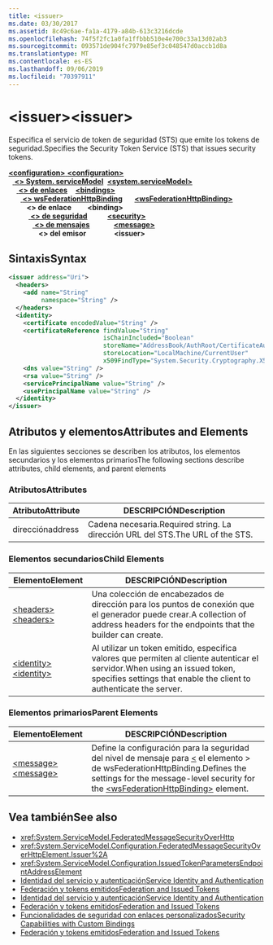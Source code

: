 ```yaml
---
title: <issuer>
ms.date: 03/30/2017
ms.assetid: 8c49c6ae-fa1a-4179-a84b-613c3216dcde
ms.openlocfilehash: 74f5f2fc1a0fa1ffbbb510e4e700c33a13d02ab3
ms.sourcegitcommit: 093571de904fc7979e85ef3c048547d0accb1d8a
ms.translationtype: MT
ms.contentlocale: es-ES
ms.lasthandoff: 09/06/2019
ms.locfileid: "70397911"
---
```

# <a name="issuer"></a><span data-ttu-id="c4335-101">\<issuer></span><span class="sxs-lookup"><span data-stu-id="c4335-101">\<issuer></span></span>
<span data-ttu-id="c4335-102">Especifica el servicio de token de seguridad (STS) que emite los tokens de seguridad.</span><span class="sxs-lookup"><span data-stu-id="c4335-102">Specifies the Security Token Service (STS) that issues security tokens.</span></span>  
  
<span data-ttu-id="c4335-103">[ **\<configuration>** ](../configuration-element.md)</span><span class="sxs-lookup"><span data-stu-id="c4335-103">[**\<configuration>**](../configuration-element.md)</span></span>\
<span data-ttu-id="c4335-104">&nbsp;&nbsp;[ **\<> System. serviceModel**](system-servicemodel.md)</span><span class="sxs-lookup"><span data-stu-id="c4335-104">&nbsp;&nbsp;[**\<system.serviceModel>**](system-servicemodel.md)</span></span>\
<span data-ttu-id="c4335-105">&nbsp;&nbsp;&nbsp;&nbsp;[ **\<> de enlaces**](bindings.md)</span><span class="sxs-lookup"><span data-stu-id="c4335-105">&nbsp;&nbsp;&nbsp;&nbsp;[**\<bindings>**](bindings.md)</span></span>\
<span data-ttu-id="c4335-106">&nbsp;&nbsp;&nbsp;&nbsp;&nbsp;&nbsp;[ **\<> wsFederationHttpBinding**](wsfederationhttpbinding.md)</span><span class="sxs-lookup"><span data-stu-id="c4335-106">&nbsp;&nbsp;&nbsp;&nbsp;&nbsp;&nbsp;[**\<wsFederationHttpBinding>**](wsfederationhttpbinding.md)</span></span>\
<span data-ttu-id="c4335-107">&nbsp;&nbsp;&nbsp;&nbsp;&nbsp;&nbsp;&nbsp;&nbsp; **\<> de enlace**</span><span class="sxs-lookup"><span data-stu-id="c4335-107">&nbsp;&nbsp;&nbsp;&nbsp;&nbsp;&nbsp;&nbsp;&nbsp;**\<binding>**</span></span>\
<span data-ttu-id="c4335-108">&nbsp;&nbsp;&nbsp;&nbsp;&nbsp;&nbsp;&nbsp;&nbsp;&nbsp;&nbsp;[ **\<> de seguridad**](security-of-wsfederationhttpbinding.md)</span><span class="sxs-lookup"><span data-stu-id="c4335-108">&nbsp;&nbsp;&nbsp;&nbsp;&nbsp;&nbsp;&nbsp;&nbsp;&nbsp;&nbsp;[**\<security>**](security-of-wsfederationhttpbinding.md)</span></span>\
<span data-ttu-id="c4335-109">&nbsp;&nbsp;&nbsp;&nbsp;&nbsp;&nbsp;&nbsp;&nbsp;&nbsp;&nbsp;&nbsp;&nbsp;[ **\<> de mensajes**](message-element-of-wsfederationhttpbinding.md)</span><span class="sxs-lookup"><span data-stu-id="c4335-109">&nbsp;&nbsp;&nbsp;&nbsp;&nbsp;&nbsp;&nbsp;&nbsp;&nbsp;&nbsp;&nbsp;&nbsp;[**\<message>**](message-element-of-wsfederationhttpbinding.md)</span></span>\
<span data-ttu-id="c4335-110">&nbsp;&nbsp;&nbsp;&nbsp;&nbsp;&nbsp;&nbsp;&nbsp;&nbsp;&nbsp;&nbsp;&nbsp;&nbsp;&nbsp; **\<> del emisor**</span><span class="sxs-lookup"><span data-stu-id="c4335-110">&nbsp;&nbsp;&nbsp;&nbsp;&nbsp;&nbsp;&nbsp;&nbsp;&nbsp;&nbsp;&nbsp;&nbsp;&nbsp;&nbsp;**\<issuer>**</span></span>  
  
## <a name="syntax"></a><span data-ttu-id="c4335-111">Sintaxis</span><span class="sxs-lookup"><span data-stu-id="c4335-111">Syntax</span></span>  
  
```xml  
<issuer address="Uri">
  <headers>
    <add name="String"
         namespace="String" />
  </headers>
  <identity>
    <certificate encodedValue="String" />
    <certificateReference findValue="String"
                          isChainIncluded="Boolean"
                          storeName="AddressBook/AuthRoot/CertificateAuthority/Disallowed/My/Root/TrustedPeople/TrustedPublisher"
                          storeLocation="LocalMachine/CurrentUser"
                          x509FindType="System.Security.Cryptography.X509certificates.X509findtype" />
    <dns value="String" />
    <rsa value="String" />
    <servicePrincipalName value="String" />
    <usePrincipalName value="String" />
  </identity>
</issuer>
```  
  
## <a name="attributes-and-elements"></a><span data-ttu-id="c4335-112">Atributos y elementos</span><span class="sxs-lookup"><span data-stu-id="c4335-112">Attributes and Elements</span></span>  
 <span data-ttu-id="c4335-113">En las siguientes secciones se describen los atributos, los elementos secundarios y los elementos primarios</span><span class="sxs-lookup"><span data-stu-id="c4335-113">The following sections describe attributes, child elements, and parent elements</span></span>  
  
### <a name="attributes"></a><span data-ttu-id="c4335-114">Atributos</span><span class="sxs-lookup"><span data-stu-id="c4335-114">Attributes</span></span>  
  
|<span data-ttu-id="c4335-115">Atributo</span><span class="sxs-lookup"><span data-stu-id="c4335-115">Attribute</span></span>|<span data-ttu-id="c4335-116">DESCRIPCIÓN</span><span class="sxs-lookup"><span data-stu-id="c4335-116">Description</span></span>|  
|---------------|-----------------|  
|<span data-ttu-id="c4335-117">dirección</span><span class="sxs-lookup"><span data-stu-id="c4335-117">address</span></span>|<span data-ttu-id="c4335-118">Cadena necesaria.</span><span class="sxs-lookup"><span data-stu-id="c4335-118">Required string.</span></span> <span data-ttu-id="c4335-119">La dirección URL del STS.</span><span class="sxs-lookup"><span data-stu-id="c4335-119">The URL of the STS.</span></span>|  
  
### <a name="child-elements"></a><span data-ttu-id="c4335-120">Elementos secundarios</span><span class="sxs-lookup"><span data-stu-id="c4335-120">Child Elements</span></span>  
  
|<span data-ttu-id="c4335-121">Elemento</span><span class="sxs-lookup"><span data-stu-id="c4335-121">Element</span></span>|<span data-ttu-id="c4335-122">DESCRIPCIÓN</span><span class="sxs-lookup"><span data-stu-id="c4335-122">Description</span></span>|  
|-------------|-----------------|  
|[<span data-ttu-id="c4335-123">\<headers></span><span class="sxs-lookup"><span data-stu-id="c4335-123">\<headers></span></span>](headers-element.md)|<span data-ttu-id="c4335-124">Una colección de encabezados de dirección para los puntos de conexión que el generador puede crear.</span><span class="sxs-lookup"><span data-stu-id="c4335-124">A collection of address headers for the endpoints that the builder can create.</span></span>|  
|[<span data-ttu-id="c4335-125">\<identity></span><span class="sxs-lookup"><span data-stu-id="c4335-125">\<identity></span></span>](identity.md)|<span data-ttu-id="c4335-126">Al utilizar un token emitido, especifica valores que permiten al cliente autenticar el servidor.</span><span class="sxs-lookup"><span data-stu-id="c4335-126">When using an issued token, specifies settings that enable the client to authenticate the server.</span></span>|  
  
### <a name="parent-elements"></a><span data-ttu-id="c4335-127">Elementos primarios</span><span class="sxs-lookup"><span data-stu-id="c4335-127">Parent Elements</span></span>  
  
|<span data-ttu-id="c4335-128">Elemento</span><span class="sxs-lookup"><span data-stu-id="c4335-128">Element</span></span>|<span data-ttu-id="c4335-129">DESCRIPCIÓN</span><span class="sxs-lookup"><span data-stu-id="c4335-129">Description</span></span>|  
|-------------|-----------------|  
|[<span data-ttu-id="c4335-130">\<message></span><span class="sxs-lookup"><span data-stu-id="c4335-130">\<message></span></span>](message-element-of-wsfederationhttpbinding.md)|<span data-ttu-id="c4335-131">Define la configuración para la seguridad del nivel de mensaje para [ \<](wsfederationhttpbinding.md) el elemento > de wsFederationHttpBinding.</span><span class="sxs-lookup"><span data-stu-id="c4335-131">Defines the settings for the message-level security for the [\<wsFederationHttpBinding>](wsfederationhttpbinding.md) element.</span></span>|  
  
## <a name="see-also"></a><span data-ttu-id="c4335-132">Vea también</span><span class="sxs-lookup"><span data-stu-id="c4335-132">See also</span></span>

- <xref:System.ServiceModel.FederatedMessageSecurityOverHttp>
- <xref:System.ServiceModel.Configuration.FederatedMessageSecurityOverHttpElement.Issuer%2A>
- <xref:System.ServiceModel.Configuration.IssuedTokenParametersEndpointAddressElement>
- [<span data-ttu-id="c4335-133">Identidad del servicio y autenticación</span><span class="sxs-lookup"><span data-stu-id="c4335-133">Service Identity and Authentication</span></span>](../../../wcf/feature-details/service-identity-and-authentication.md)
- [<span data-ttu-id="c4335-134">Federación y tokens emitidos</span><span class="sxs-lookup"><span data-stu-id="c4335-134">Federation and Issued Tokens</span></span>](../../../wcf/feature-details/federation-and-issued-tokens.md)
- [<span data-ttu-id="c4335-135">Identidad del servicio y autenticación</span><span class="sxs-lookup"><span data-stu-id="c4335-135">Service Identity and Authentication</span></span>](../../../wcf/feature-details/service-identity-and-authentication.md)
- [<span data-ttu-id="c4335-136">Federación y tokens emitidos</span><span class="sxs-lookup"><span data-stu-id="c4335-136">Federation and Issued Tokens</span></span>](../../../wcf/feature-details/federation-and-issued-tokens.md)
- [<span data-ttu-id="c4335-137">Funcionalidades de seguridad con enlaces personalizados</span><span class="sxs-lookup"><span data-stu-id="c4335-137">Security Capabilities with Custom Bindings</span></span>](../../../wcf/feature-details/security-capabilities-with-custom-bindings.md)
- [<span data-ttu-id="c4335-138">Federación y tokens emitidos</span><span class="sxs-lookup"><span data-stu-id="c4335-138">Federation and Issued Tokens</span></span>](../../../wcf/feature-details/federation-and-issued-tokens.md)
